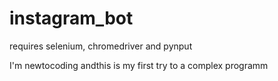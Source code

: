 ﻿# instagram_bot

requires selenium, chromedriver and pynput

I'm newtocoding andthis is my first try to a complex programm
